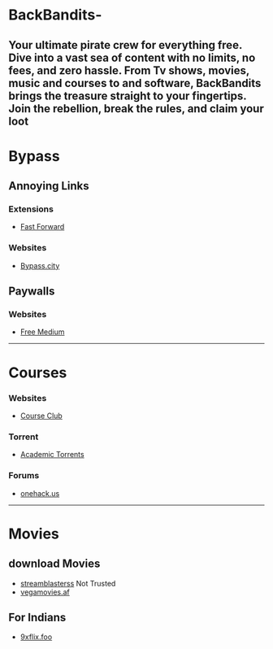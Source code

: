 # BackBandits-
Your ultimate pirate crew for everything free. Dive into a vast sea of content with no limits, no fees, and zero hassle. From Tv shows, movies, music and courses to and software, BackBandits brings the treasure straight to your fingertips. Join the rebellion, break the rules, and claim your loot
---
# Bypass
## Annoying Links
### Extensions
- [Fast Forward](https://github.com/FastForwardTeam/FastForward)
### Websites
- [Bypass.city](https://bypass.city/)
## Paywalls
### Websites
- [Free Medium](https://freedium.cfd/)
---
# Courses
### Websites
- [Course Club](https://courseclub.site/)
### Torrent
- [Academic Torrents](https://academictorrents.com/)
### Forums
- [onehack.us](https://onehack.us/)
---
# Movies
## download Movies
- [streamblasterss](https://streamblasterss.com/) Not Trusted
- [vegamovies.af](https://vegamovies.af/)

## For Indians
- [9xflix.foo](https://9xflix.foo)
